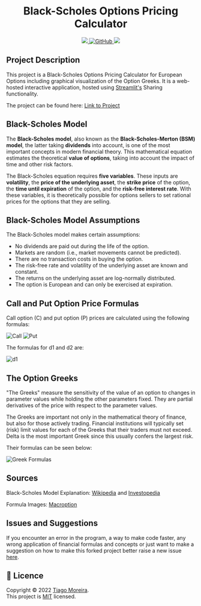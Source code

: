 <h1 align="center">Black-Scholes Options Pricing Calculator</h1>

<p align="center">
    <a href="https://tfsm00-black-scholes-calculator-bsm-streamlit-rm6hsi.streamlit.app/">
        <img src="https://static.streamlit.io/badges/streamlit_badge_black_white.svg">
    </a>
    <a href="https://github.com/TFSM00/Black-Scholes-Calculator/blob/main/LICENSE.txt">
       <img alt="GitHub" src="https://img.shields.io/github/license/tfsm00/Black-Scholes-Calculator">
    </a>
    <img src="https://img.shields.io/badge/Made%20with-Python-1f425f.svg">
</p>

## Project Description


This project is a Black-Scholes Options Pricing Calculator for European Options including graphical visualization of the Option Greeks.
It is a web-hosted interactive application, hosted using [Streamlit's](streamlit.io) Sharing functionality.

The project can be found here: [Link to Project]([https://tfsm00-black-scholes-calculator-bsm-streamlit-rm6hsi.streamlit.app](https://black-scholes-calculator-with-charts-tables.streamlit.app/)/)

## Black-Scholes Model


The **Black-Scholes model**, also known as the **Black-Scholes-Merton (BSM) model**, the latter taking **dividends** into account, is one of the most important concepts in modern financial theory. This mathematical equation estimates the theoretical **value of options**, taking into account the impact of time and other risk factors.

The Black-Scholes equation requires **five variables**. These inputs are **volatility**, the **price of the underlying asset**, the **strike price** of the option, the **time until expiration** of the option, and the **risk-free interest rate**. With these variables, it is theoretically possible for options sellers to set rational prices for the options that they are selling.

## Black-Scholes Model Assumptions


The Black-Scholes model makes certain assumptions:

- No dividends are paid out during the life of the option.
- Markets are random (i.e., market movements cannot be predicted).
- There are no transaction costs in buying the option.
- The risk-free rate and volatility of the underlying asset are known and constant.
- The returns on the underlying asset are log-normally distributed.
- The option is European and can only be exercised at expiration.

## Call and Put Option Price Formulas


Call option (C) and put option (P) prices are calculated using the following formulas:

![Call](call-formula.jpg)
![Put](put-formula.jpg)

The formulas for d1 and d2 are:

![d1](d1-d2-formula.jpg)

## The Option Greeks


"The Greeks" measure the sensitivity of the value of an option to changes in parameter values while holding the other parameters fixed. They are partial derivatives of the price with respect to the parameter values.

The Greeks are important not only in the mathematical theory of finance, but also for those actively trading. Financial institutions will typically set (risk) limit values for each of the Greeks that their traders must not exceed. Delta is the most important Greek since this usually confers the largest risk.

Their formulas can be seen below:

![Greek Formulas](greeks.png)

## Sources


Black-Scholes Model Explanation: [Wikipedia](https://en.wikipedia.org/wiki/Black%E2%80%93Scholes_model) and [Investopedia](https://www.investopedia.com/terms/b/blackscholes.asp)

Formula Images: [Macroption](https://www.macroption.com/black-scholes-formula/)

## Issues and Suggestions


If you encounter an error in the program, a way to make code faster, any wrong application of financial formulas and concepts or just want to make a suggestion on how to make this forked project better raise a new issue [here](https://github.com/nonameless88/Black-Scholes-Calculator-With-Charts-Tables/). 

## 📝 Licence


Copyright © 2022 [Tiago Moreira](https://github.com/TFSM00).<br />
This project is [MIT](https://github.com/TFSM00/Black-Scholes-Calculator/blob/main/LICENSE.txt) licensed.
